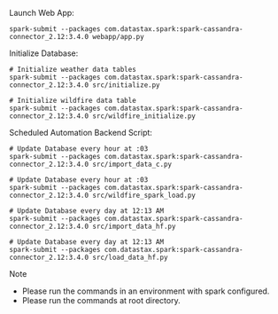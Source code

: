 
Launch Web App:
```
spark-submit --packages com.datastax.spark:spark-cassandra-connector_2.12:3.4.0 webapp/app.py
```
Initialize Database:
```
# Initialize weather data tables
spark-submit --packages com.datastax.spark:spark-cassandra-connector_2.12:3.4.0 src/initialize.py

# Initialize wildfire data table
spark-submit --packages com.datastax.spark:spark-cassandra-connector_2.12:3.4.0 src/wildfire_initialize.py
```
Scheduled Automation Backend Script:
```
# Update Database every hour at :03
spark-submit --packages com.datastax.spark:spark-cassandra-connector_2.12:3.4.0 src/import_data_c.py

# Update Database every hour at :03
spark-submit --packages com.datastax.spark:spark-cassandra-connector_2.12:3.4.0 src/wildfire_spark_load.py

# Update Database every day at 12:13 AM
spark-submit --packages com.datastax.spark:spark-cassandra-connector_2.12:3.4.0 src/import_data_hf.py

# Update Database every day at 12:13 AM
spark-submit --packages com.datastax.spark:spark-cassandra-connector_2.12:3.4.0 src/load_data_hf.py
```
Note
* Please run the commands in an environment with spark configured.
* Please run the commands at root directory.
